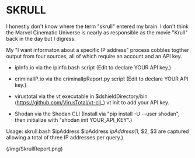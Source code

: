 
# SKRULL
I honestly don't know where the term "skrull" entered my brain.  I don't think the Marvel Cinematic Universe 
is nearly as responsible as the movie "Krull" back in the day but I digress.

My "I want informaton about a specific IP address" process cobbles togther output from four sources, all of 
which require an account and an API key.

- ipInfo.io via the ipinfo.bash script
(Edit to declare YOUR API key.)

- criminalIP.io via the criminalIpReport.py script
(Edit to declare YOUR API key.) 

- virustotal via the vt executable in $dshieldDirectory/bin
(https://github.com/VirusTotal/vt-cli_)
vt init to add your API key.

- Shodan via the Shodan CLI 
(Install via "pip install -U --user shodan", then initialize with "shodan init YOUR_API_KEY".)

Usage:
skrull.bash $ipAddress $ipAddress $ipAddress
($1, $2, $3 are captured allowing a total of three IP addresses per query.)


(/img/SkrullReport.png)